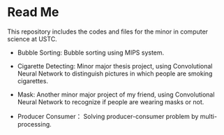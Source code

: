 # Read Me

This repository includes the codes and files for the minor in computer science at USTC.

* Bubble Sorting: Bubble sorting using MIPS system.

* Cigarette Detecting: Minor major thesis project, using Convolutional Neural Network to distinguish pictures in which people are smoking cigarettes.

* Mask: Another minor major project of my friend, using Convolutional Neural Network to recognize if people are wearing masks or not.

* Producer Consumer： Solving producer-consumer problem by multi-processing.
